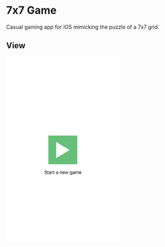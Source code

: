 # 7x7 Game

Casual gaming app for iOS mimicking the puzzle of a 7x7 grid.

## View

![](ref_images/start_screen.png)
